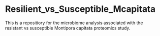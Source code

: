 # Resilient_vs_Susceptible_Mcapitata
This is a repositiory for the microbiome analysis associated with the resistant vs susceptible Montipora capitata proteomics study. 
